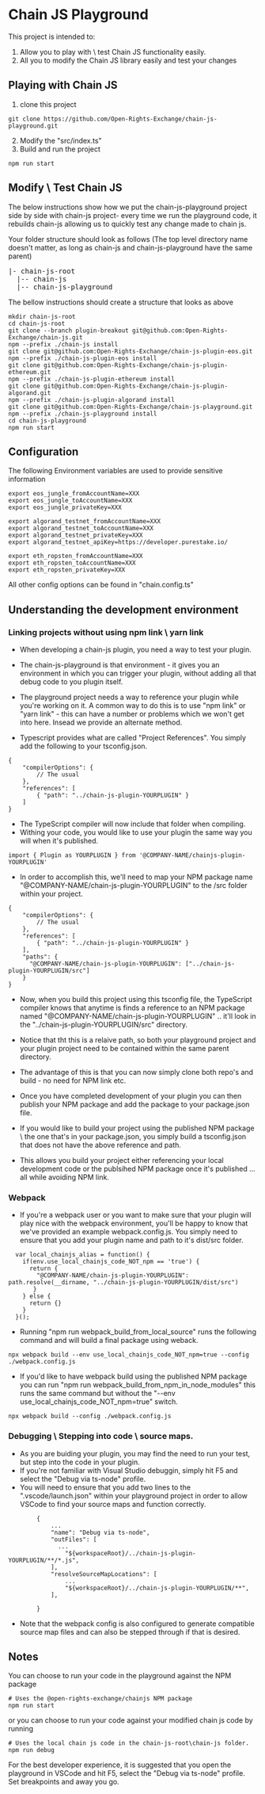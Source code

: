 

# Chain JS Playground

This project is intended to:
1. Allow you to play with \ test Chain JS functionality easily. 
2. All you to modify the Chain JS library easily and test your changes 


## Playing with Chain JS

1. clone this project 

```
git clone https://github.com/Open-Rights-Exchange/chain-js-playground.git
```

2. Modify the "src/index.ts"
3. Build and run the project 

```
npm run start
```

## Modify \ Test Chain JS

The below instructions show how we put the chain-js-playground project side by side with chain-js project- every time we run the playground code, it rebuilds chain-js allowing us to quickly test any change made to chain js.

Your folder structure should look as follows (The top level directory name doesn't matter, as long as chain-js and chain-js-playground have the same parent)
<pre>
|- chain-js-root  
  |-- chain-js  
  |-- chain-js-playground   
</pre>

The bellow instructions should create a structure that looks as above

```
mkdir chain-js-root
cd chain-js-root
git clone --branch plugin-breakout git@github.com:Open-Rights-Exchange/chain-js.git
npm --prefix ./chain-js install
git clone git@github.com:Open-Rights-Exchange/chain-js-plugin-eos.git
npm --prefix ./chain-js-plugin-eos install
git clone git@github.com:Open-Rights-Exchange/chain-js-plugin-ethereum.git
npm --prefix ./chain-js-plugin-ethereum install
git clone git@github.com:Open-Rights-Exchange/chain-js-plugin-algorand.git
npm --prefix ./chain-js-plugin-algorand install
git clone git@github.com:Open-Rights-Exchange/chain-js-playground.git
npm --prefix ./chain-js-playground install
cd chain-js-playground
npm run start
```

## Configuration

The following Environment variables are used to provide sensitive information
```
export eos_jungle_fromAccountName=XXX
export eos_jungle_toAccountName=XXX
export eos_jungle_privateKey=XXX

export algorand_testnet_fromAccountName=XXX
export algorand_testnet_toAccountName=XXX
export algorand_testnet_privateKey=XXX
export algorand_testnet_apiKey=https://developer.purestake.io/

export eth_ropsten_fromAccountName=XXX
export eth_ropsten_toAccountName=XXX
export eth_ropsten_privateKey=XXX
```

All other config options can be found in "chain.config.ts" 

## Understanding the development environment

### Linking projects without using npm link \ yarn link  

- When developing a chain-js plugin, you need a way to test your plugin. 
- The chain-js-playground is that environment - it gives you an environment in which you can trigger your plugin, without adding all that debug code to you plugin itself. 

- The playground project needs a way to reference your plugin while you're working on it. A common way to do this is to use "npm link" or "yarn link" - this can have a number or problems which we won't get into here. Insead we provide an alternate method. 

- Typescript provides what are called "Project References". You simply add the following to your tsconfig.json. 

```
{
    "compilerOptions": {
        // The usual
    },
    "references": [
        { "path": "../chain-js-plugin-YOURPLUGIN" }
    ]
}
```

- The TypeScript compiler will now include that folder when compiling. 
- Withing your code, you would like to use your plugin the same way you will when it's published. 

```
import { Plugin as YOURPLUGIN } from '@COMPANY-NAME/chainjs-plugin-YOURPLUGIN'
```

- In order to accomplish this, we'll need to map your NPM package name "@COMPANY-NAME/chain-js-plugin-YOURPLUGIN" to the /src folder within your project.

```
{
    "compilerOptions": {
        // The usual
    },
    "references": [
        { "path": "../chain-js-plugin-YOURPLUGIN" }
    ],
    "paths": {
      "@COMPANY-NAME/chain-js-plugin-YOURPLUGIN": ["../chain-js-plugin-YOURPLUGIN/src"]
    }
}

```

- Now, when you build this project using this tsconfig file, the TypeScript compiler knows that anytime is finds a reference to an NPM package named "@COMPANY-NAME/chain-js-plugin-YOURPLUGIN" .. it'll look in the "../chain-js-plugin-YOURPLUGIN/src" directory. 
- Notice that tht this is a relaive path, so both your playground project and your plugin project need to be contained within the same parent directory. 
- The advantage of this is that you can now simply clone both repo's and build - no need for NPM link etc. 

- Once you have completed development of your plugin you can then publish your NPM package and add the package to your package.json file. 

- If you would like to build your project using the published NPM package \ the one that's in your package.json, you simply build a tsconfig.json that does not have the above reference and path. 
- This allows you build your project either referencing your local development code or the publsihed NPM package once it's published ... all while avoiding NPM link.

### Webpack

- If you're a webpack user or you want to make sure that your plugin will play nice with the webpack environment, you'll be happy to know that we've provided an example webpack.config.js. You simply need to ensure that you add your plugin name and path to it's dist/src folder. 

```
  var local_chainjs_alias = function() {
    if(env.use_local_chainjs_code_NOT_npm == 'true') {
      return {
        "@COMPANY-NAME/chain-js-plugin-YOURPLUGIN": path.resolve(__dirname, "../chain-js-plugin-YOURPLUGIN/dist/src")
       }
    } else {
      return {}
    }
  }();
  ```

- Running "npm run webpack_build_from_local_source" runs the following command and will build a final package using weback. 

```
npx webpack build --env use_local_chainjs_code_NOT_npm=true --config ./webpack.config.js
```
- If you'd like to have webpack build using the published NPM package you can run "npm run webpack_build_from_npm_in_node_modules" this runs the same command but without the "--env use_local_chainjs_code_NOT_npm=true" switch.

```
npx webpack build --config ./webpack.config.js
```

### Debugging \ Stepping into code \ source maps. 

- As you are buiding your plugin, you may find the need to run your test, but step into the code in your plugin. 
- If you're not familiar with Visual Studio debuggin, simply hit F5 and select the "Debug via ts-node" profile. 
- You will need to ensure that you add two lines to the ".vscode/launch.json" within your playground project in order to allow VSCode to find your source maps and function correctly. 

```
        {
            ...
            "name": "Debug via ts-node",
            "outFiles": [
              ...
                "${workspaceRoot}/../chain-js-plugin-YOURPLUGIN/**/*.js",
            ],
            "resolveSourceMapLocations": [
                ...
                "${workspaceRoot}/../chain-js-plugin-YOURPLUGIN/**",
            ],

        }
```

- Note that the webpack config is also configured to generate compatible source map files and can also be stepped through if that is desired. 



## Notes

You can choose to run your code in the playground against the NPM package 

```
# Uses the @open-rights-exchange/chainjs NPM package
npm run start
```

or you can choose to run your code against your modified chain js code by running 

```
# Uses the local chain js code in the chain-js-root\chain-js folder. 
npm run debug 
```

For the best developer experience, it is suggested that you open the playground in VSCode and hit F5, select the "Debug via ts-node" profile. Set breakpoints and away you go. 